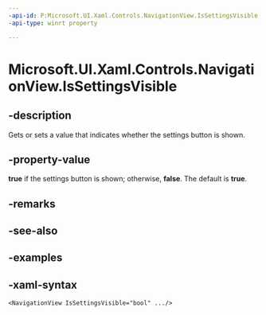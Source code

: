 ```yaml
---
-api-id: P:Microsoft.UI.Xaml.Controls.NavigationView.IsSettingsVisible
-api-type: winrt property

---
```

<!-- Property syntax.
public bool IsSettingsVisible { get;  set; }
-->

# Microsoft.UI.Xaml.Controls.NavigationView.IsSettingsVisible


## -description

Gets or sets a value that indicates whether the settings button is shown.


## -property-value

**true** if the settings button is shown; otherwise, **false**. The default is **true**.


## -remarks


## -see-also


## -examples


## -xaml-syntax

```xaml
<NavigationView IsSettingsVisible="bool" .../>
```


